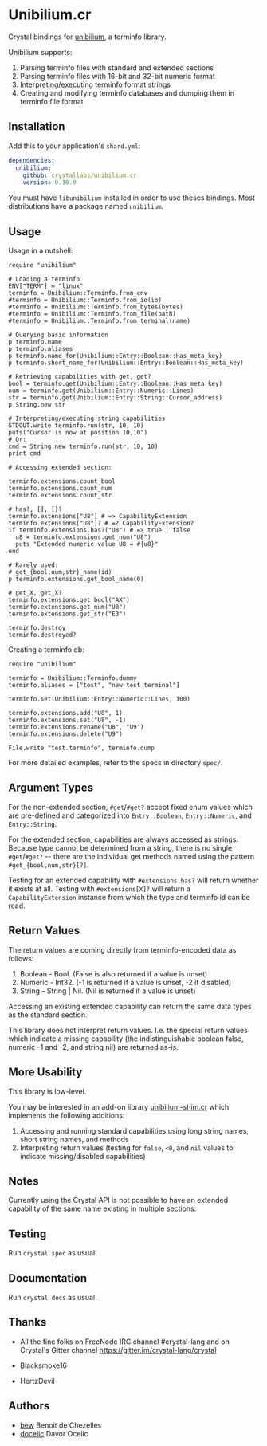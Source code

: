 # Unibilium.cr

Crystal bindings for [unibilium](https://github.com/neovim/unibilium), a terminfo library.

Unibilium supports:

1. Parsing terminfo files with standard and extended sections
2. Parsing terminfo files with 16-bit and 32-bit numeric format
3. Interpreting/executing terminfo format strings
4. Creating and modifying terminfo databases and dumping them in terminfo file format

## Installation

Add this to your application's `shard.yml`:

```yaml
dependencies:
  unibilium:
    github: crystallabs/unibilium.cr
    version: 0.10.0
```

You must have `libunibilium` installed in order to use theses bindings. Most distributions have a package named `unibilium`.

## Usage

Usage in a nutshell:

```crystal
require "unibilium"

# Loading a terminfo
ENV["TERM"] = "linux"
terminfo = Unibilium::Terminfo.from_env
#terminfo = Unibilium::Terminfo.from_io(io)
#terminfo = Unibilium::Terminfo.from_bytes(bytes)
#terminfo = Unibilium::Terminfo.from_file(path)
#terminfo = Unibilium::Terminfo.from_terminal(name)

# Querying basic information
p terminfo.name
p terminfo.aliases
p terminfo.name_for(Unibilium::Entry::Boolean::Has_meta_key)
p terminfo.short_name_for(Unibilium::Entry::Boolean::Has_meta_key)

# Retrieving capabilities with get, get?
bool = terminfo.get(Unibilium::Entry::Boolean::Has_meta_key)
num = terminfo.get(Unibilium::Entry::Numeric::Lines)
str = terminfo.get(Unibilium::Entry::String::Cursor_address)
p String.new str

# Interpreting/executing string capabilities
STDOUT.write terminfo.run(str, 10, 10)
puts("Cursor is now at position 10,10")
# Or:
cmd = String.new terminfo.run(str, 10, 10)
print cmd

# Accessing extended section:

terminfo.extensions.count_bool
terminfo.extensions.count_num
terminfo.extensions.count_str

# has?, [], []?
terminfo.extensions["U8"] # => CapabilityExtension
terminfo.extensions["U8"]? # =? CapabilityExtension?
if terminfo.extensions.has?("U8") # => true | false
  u8 = terminfo.extensions.get_num("U8")
  puts "Extended numeric value U8 = #{u8}"
end

# Rarely used:
# get_{bool,num,str}_name(id)
p terminfo.extensions.get_bool_name(0)

# get_X, get_X?
terminfo.extensions.get_bool("AX")
terminfo.extensions.get_num("U8")
terminfo.extensions.get_str("E3")

terminfo.destroy
terminfo.destroyed?
```

Creating a terminfo db:
```
require "unibilium"

terminfo = Unibilium::Terminfo.dummy
terminfo.aliases = ["test", "new test terminal"]

terminfo.set(Unibilium::Entry::Numeric::Lines, 100)

terminfo.extensions.add("U8", 1)
terminfo.extensions.set("U8", -1)
terminfo.extensions.rename("U8", "U9")
terminfo.extensions.delete("U9")

File.write "test.terminfo", terminfo.dump
```

For more detailed examples, refer to the specs in directory `spec/`.

## Argument Types

For the non-extended section, `#get`/`#get?` accept fixed enum values which are pre-defined and
categorized into `Entry::Boolean`, `Entry::Numeric`, and `Entry::String`.

For the extended section, capabilities are always accessed as strings. Because type cannot be
determined from a string, there is no single `#get`/`#get?` -- there are the individual get
methods named using the pattern `#get_{bool,num,str}[?]`.

Testing for an extended capability with `#extensions.has?` will return whether it exists at all.
Testing with `#extensions[X]?` will return a `CapabilityExtension` instance from which the type
and terminfo id can be read.

## Return Values

The return values are coming directly from terminfo-encoded data as follows:

1. Boolean - Bool. (False is also returned if a value is unset)
2. Numeric - Int32. (-1 is returned if a value is unset, -2 if disabled)
3. String - String | Nil. (Nil is returned if a value is unset)

Accessing an existing extended capability can return the same data types as the
standard section.

This library does not interpret return values. I.e. the special return values which indicate
a missing capability (the indistinguishable boolean false, numeric -1 and -2, and string nil)
are returned as-is.

## More Usability

This library is low-level.

You may be interested in an add-on library [unibilium-shim.cr](https://github.com/crystallabs/unibilium-shim.cr)
which implements the following additions:

1. Accessing and running standard capabilities using long string names, short string names, and methods
2. Interpreting return values (testing for `false`, `<0`, and `nil` values to indicate missing/disabled capabilities)

## Notes

Currently using the Crystal API is not possible to have an extended capability of the
same name existing in multiple sections.

## Testing

Run `crystal spec` as usual.

## Documentation

Run `crystal docs` as usual.

## Thanks

* All the fine folks on FreeNode IRC channel #crystal-lang and on Crystal's Gitter channel https://gitter.im/crystal-lang/crystal

* Blacksmoke16

* HertzDevil

## Authors

- [bew](https://github.com/bew) Benoit de Chezelles
- [docelic](https://github.com/docelic) Davor Ocelic
